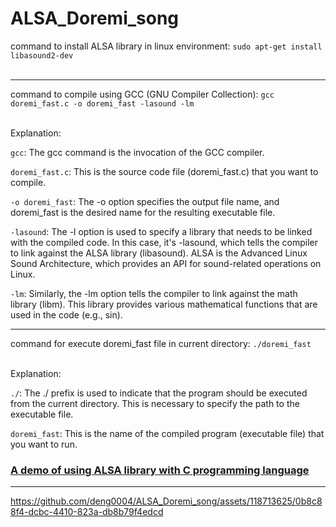# ALSA_Doremi_song


command to install ALSA library in linux environment: `sudo apt-get install libasound2-dev` <br><br>

---

command to compile using GCC (GNU Compiler Collection): `gcc doremi_fast.c -o doremi_fast -lasound -lm`<br><br>

Explanation: 

`gcc`: The gcc command is the invocation of the GCC compiler.

`doremi_fast.c`: This is the source code file (doremi_fast.c) that you want to compile.

`-o doremi_fast`: The -o option specifies the output file name, and doremi_fast is the desired name for the resulting executable file.

`-lasound`: The -l option is used to specify a library that needs to be linked with the compiled code. In this case, it's -lasound, which tells the compiler to link against the ALSA library (libasound). ALSA is the Advanced Linux Sound Architecture, which provides an API for sound-related operations on Linux.

`-lm`: Similarly, the -lm option tells the compiler to link against the math library (libm). This library provides various mathematical functions that are used in the code (e.g., sin).

---
command for execute doremi_fast file in current directory: `./doremi_fast` <br><br>

Explanation: 
 
`./`: The ./ prefix is used to indicate that the program should be executed from the current directory. This is necessary to specify the path to the executable file.

`doremi_fast`: This is the name of the compiled program (executable file) that you want to run.
 

### [A demo of using ALSA library with C programming language](https://www.youtube.com/watch?v=jDrWWkoIYaA)

---
https://github.com/deng0004/ALSA_Doremi_song/assets/118713625/0b8c88f4-dcbc-4410-823a-db8b79f4edcd




